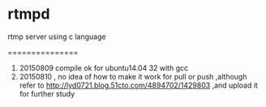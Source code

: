 rtmpd
=====

rtmp server using c language

===============
1. 20150809 compile ok for ubuntu14.04 32 with gcc
2. 20150810 , no idea of how  to make it work for pull or push ,although refer
   to http://lyd0721.blog.51cto.com/4894702/1429803 ,and upload it for
   further study
